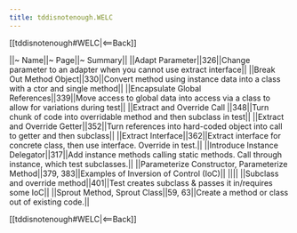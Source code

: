 ```yaml
---
title: tddisnotenough.WELC
---
```

[[tddisnotenough#WELC|<==Back]]

||~ Name||~ Page||~ Summary||
||Adapt Parameter||326||Change parameter to an adapter when you cannot use extract interface||
||Break Out Method Object||330||Convert method using instance data into a class with a ctor and single method||
||Encapsulate Global References||339||Move access to global data into access via a class to allow for variations during test||
||Extract and Override Call ||348||Turn chunk of code into overridable method and then subclass in test||
||Extract and Override Getter||352||Turn references into hard-coded object into call to getter and then subclass||
||Extract Interface||362||Extract interface for concrete class, then use interface. Override in test.||
||Introduce Instance Delegator||317||Add instance methods calling static methods. Call through instance, which test subclasses.||
||Parameterize Constructor, Parameterize Method||379, 383||Examples of Inversion of Control (IoC)||
||||
||Subclass and override method||401||Test creates subclass & passes it in/requires some IoC||
||Sprout Method, Sprout Class||59, 63||Create a method or class out of existing code.||

[[tddisnotenough#WELC|<==Back]]
